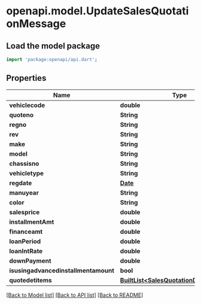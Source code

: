 # openapi.model.UpdateSalesQuotationMessage

## Load the model package
```dart
import 'package:openapi/api.dart';
```

## Properties
Name | Type | Description | Notes
------------ | ------------- | ------------- | -------------
**vehiclecode** | **double** |  | [optional] 
**quoteno** | **String** |  | [optional] 
**regno** | **String** |  | [optional] 
**rev** | **String** |  | [optional] 
**make** | **String** |  | [optional] 
**model** | **String** |  | [optional] 
**chassisno** | **String** |  | [optional] 
**vehicletype** | **String** |  | [optional] 
**regdate** | [**Date**](Date.md) |  | [optional] 
**manuyear** | **String** |  | [optional] 
**color** | **String** |  | [optional] 
**salesprice** | **double** |  | [optional] 
**installmentAmt** | **double** |  | [optional] 
**financeamt** | **double** |  | [optional] 
**loanPeriod** | **double** |  | [optional] 
**loanIntRate** | **double** |  | [optional] 
**downPayment** | **double** |  | [optional] 
**isusingadvancedinstallmentamount** | **bool** |  | [optional] 
**quotedetitems** | [**BuiltList&lt;SalesQuotationDetailItemDTO&gt;**](SalesQuotationDetailItemDTO.md) |  | [optional] 

[[Back to Model list]](../README.md#documentation-for-models) [[Back to API list]](../README.md#documentation-for-api-endpoints) [[Back to README]](../README.md)


